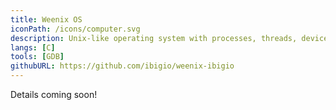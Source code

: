 ```yaml
---
title: Weenix OS
iconPath: /icons/computer.svg
description: Unix-like operating system with processes, threads, device drivers, a virtual filesystem, S5FS, and virtual memory management.
langs: [C]
tools: [GDB]
githubURL: https://github.com/ibigio/weenix-ibigio
---
```


Details coming soon!
